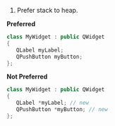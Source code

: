 1. Prefer stack to heap. 

**Preferred**

```cpp
class MyWidget : public QWidget
{
   QLabel myLabel;
   QPushButton myButton;
};
```

**Not Preferred**

```cpp
class MyWidget : public QWidget
{
   QLabel *myLabel; // new
   QPushButton *myButton; // new
};
